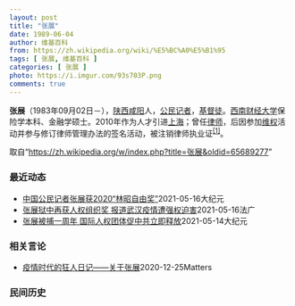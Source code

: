 ```yaml
---
layout: post
title: "张展"
date: 1989-06-04
author: 维基百科
from: https://zh.wikipedia.org/wiki/%E5%BC%A0%E5%B1%95
tags: [ 张展, 维基百科 ]
categories: [ 张展 ]
photo: https://i.imgur.com/93s703P.png
comments: true
---
```

<div class="mw-parser-output">

<p><b>张展</b>（1983年09月02日<span class="useeditintro" title="Template:BLP editintro">－</span>），<a href="/wiki/%E9%99%95%E8%A5%BF" class="mw-redirect" title="陕西">陕西</a><a href="/wiki/%E5%92%B8%E9%98%B3" class="mw-redirect" title="咸阳">咸阳</a>人，<a href="/wiki/%E5%85%AC%E6%B0%91%E8%A8%98%E8%80%85" class="mw-redirect" title="公民記者">公民记者</a>，<a href="/wiki/%E5%9F%BA%E7%9D%A3%E5%BE%92" title="基督徒">基督徒</a>。<a href="/wiki/%E8%A5%BF%E5%8D%97%E8%B4%A2%E7%BB%8F%E5%A4%A7%E5%AD%A6" title="西南财经大学">西南财经大学</a>保险学本科、金融学硕士。2010年作为人才引进<a href="/wiki/%E4%B8%8A%E6%B5%B7" class="mw-redirect" title="上海">上海</a>；曾任<a href="/wiki/%E5%BE%8B%E5%B8%88" class="mw-redirect" title="律师">律师</a>，后因参加<a href="/wiki/%E7%BB%B4%E6%9D%83" class="mw-redirect" title="维权">维权</a>活动并参与修订律师管理办法的签名活动，被注销律师执业证<sup id="cite_ref-1" class="reference"><a href="#cite_note-1">[1]</a></sup>。
</p>
</div><noscript><img src="//zh.wikipedia.org/wiki/Special:CentralAutoLogin/start?type=1x1" alt="" title="" width="1" height="1" style="border: none; position: absolute;"></noscript>
<div class="printfooter">取自“<a dir="ltr" href="https://zh.wikipedia.org/w/index.php?title=张展&amp;oldid=65689277">https://zh.wikipedia.org/w/index.php?title=张展&amp;oldid=65689277</a>”</div><div id="recent-news"><h3>最近动态</h3><ul><li><a href="https://nodebe4.github.io/waimei/2021-05-16/%E4%B8%AD%E5%9B%BD%E5%85%AC%E6%B0%91%E8%AE%B0%E8%80%85%E5%BC%A0%E5%B1%95%E8%8E%B72020-%E6%9E%97%E6%98%AD%E8%87%AA%E7%94%B1%E5%A5%96" title="中国公民记者张展获2020“林昭自由奖”—— 【大纪元2021年05月16日讯】（大纪元记者张玉洁综合报导）中国首位因调查武汉疫情遭当局判刑的公民记者张展，近日获得美国人权组织“对华援助协会”2...">中国公民记者张展获2020“林昭自由奖”</a><time>2021-05-16</time><a class="tag">大纪元</a></li>
<li><a href="https://nodebe4.github.io/waimei/2021-05-16/%E5%BC%A0%E5%B1%95%E7%8B%B1%E4%B8%AD%E5%86%8D%E8%8E%B7%E4%BA%BA%E6%9D%83%E7%BB%84%E7%BB%87%E5%A5%96-%E6%8A%A5%E9%81%93%E6%AD%A6%E6%B1%89%E7%96%AB%E6%83%85%E9%81%AD%E5%BC%BA%E6%9D%83%E8%BF%AB%E5%AE%B3" title="张展狱中再获人权组织奖 报道武汉疫情遭强权迫害—— 16/05/2021 - 15:21 对华援助协会5月14日宣布，该协会“林昭自由奖”评委会一致通过将2020年度“林昭自由奖”授予律师公民记...">张展狱中再获人权组织奖 报道武汉疫情遭强权迫害</a><time>2021-05-16</time><a class="tag">法广</a></li>
<li><a href="https://nodebe4.github.io/waimei/2021-05-14/%E5%BC%A0%E5%B1%95%E8%A2%AB%E6%8D%95%E4%B8%80%E5%91%A8%E5%B9%B4-%E5%9B%BD%E9%99%85%E4%BA%BA%E6%9D%83%E5%9B%A2%E4%BD%93%E4%BF%83%E4%B8%AD%E5%85%B1%E7%AB%8B%E5%8D%B3%E9%87%8A%E6%94%BE" title="张展被捕一周年 国际人权团体促中共立即释放—— 【大纪元2021年05月14日讯】（大纪元记者钟元台北报导）5月14日为中国公民记者张展被捕一周年，台湾民间司法改革基金会响应多个国际人权团体的呼...">张展被捕一周年 国际人权团体促中共立即释放</a><time>2021-05-14</time><a class="tag">大纪元</a></li>
</ul></div><div id="open-opinion"><h3>相关言论</h3><ul><li><a href="https://nodebe4.github.io/opinion/2020-12-25/%E7%96%AB%E6%83%85%E6%97%B6%E4%BB%A3%E7%9A%84%E7%8B%82%E4%BA%BA%E6%97%A5%E8%AE%B0-%E5%85%B3%E4%BA%8E%E5%BC%A0%E5%B1%95/" title="AI XIAOMING">疫情时代的狂人日记——关于张展</a><time>2020-12-25</time><a class="tag">Matters</a></li>
</ul></div><div id="mjls-record"><h3>民间历史</h3><ul></ul></div>